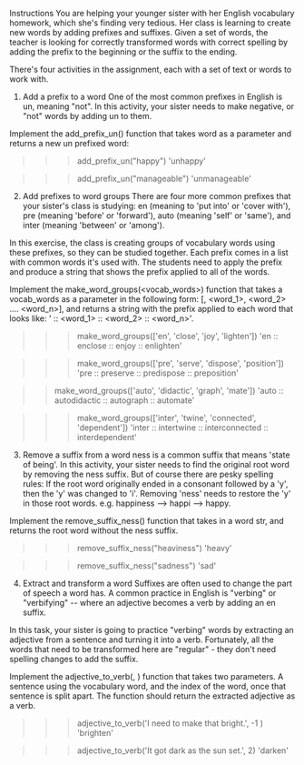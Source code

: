 Instructions
You are helping your younger sister with her English vocabulary homework, which she's finding very tedious. Her class is learning to create new words by adding prefixes and suffixes. Given a set of words, the teacher is looking for correctly transformed words with correct spelling by adding the prefix to the beginning or the suffix to the ending.

There's four activities in the assignment, each with a set of text or words to work with.

1. Add a prefix to a word
One of the most common prefixes in English is un, meaning "not". In this activity, your sister needs to make negative, or "not" words by adding un to them.

Implement the add_prefix_un() function that takes word as a parameter and returns a new un prefixed word:

>>> add_prefix_un("happy")
'unhappy'

>>> add_prefix_un("manageable")
'unmanageable'
2. Add prefixes to word groups
There are four more common prefixes that your sister's class is studying: en (meaning to 'put into' or 'cover with'), pre (meaning 'before' or 'forward'), auto (meaning 'self' or 'same'), and inter (meaning 'between' or 'among').

In this exercise, the class is creating groups of vocabulary words using these prefixes, so they can be studied together. Each prefix comes in a list with common words it's used with. The students need to apply the prefix and produce a string that shows the prefix applied to all of the words.

Implement the make_word_groups(<vocab_words>) function that takes a vocab_words as a parameter in the following form: [<prefix>, <word_1>, <word_2> .... <word_n>], and returns a string with the prefix applied to each word that looks like: '<prefix> :: <prefix><word_1> :: <prefix><word_2> :: <prefix><word_n>'.

>>> make_word_groups(['en', 'close', 'joy', 'lighten'])
'en :: enclose :: enjoy :: enlighten'

>>> make_word_groups(['pre', 'serve', 'dispose', 'position'])
'pre :: preserve :: predispose :: preposition'

>> make_word_groups(['auto', 'didactic', 'graph', 'mate'])
'auto :: autodidactic :: autograph :: automate'

>>> make_word_groups(['inter', 'twine', 'connected', 'dependent'])
'inter :: intertwine :: interconnected :: interdependent'
3. Remove a suffix from a word
ness is a common suffix that means 'state of being'. In this activity, your sister needs to find the original root word by removing the ness suffix. But of course there are pesky spelling rules: If the root word originally ended in a consonant followed by a 'y', then the 'y' was changed to 'i'. Removing 'ness' needs to restore the 'y' in those root words. e.g. happiness --> happi --> happy.

Implement the remove_suffix_ness(<word>) function that takes in a word str, and returns the root word without the ness suffix.

>>> remove_suffix_ness("heaviness")
'heavy'

>>> remove_suffix_ness("sadness")
'sad'
4. Extract and transform a word
Suffixes are often used to change the part of speech a word has. A common practice in English is "verbing" or "verbifying" -- where an adjective becomes a verb by adding an en suffix.

In this task, your sister is going to practice "verbing" words by extracting an adjective from a sentence and turning it into a verb. Fortunately, all the words that need to be transformed here are "regular" - they don't need spelling changes to add the suffix.

Implement the adjective_to_verb(<sentence>, <index>) function that takes two parameters. A sentence using the vocabulary word, and the index of the word, once that sentence is split apart. The function should return the extracted adjective as a verb.

>>> adjective_to_verb('I need to make that bright.', -1 )
'brighten'

>>> adjective_to_verb('It got dark as the sun set.', 2)
'darken'